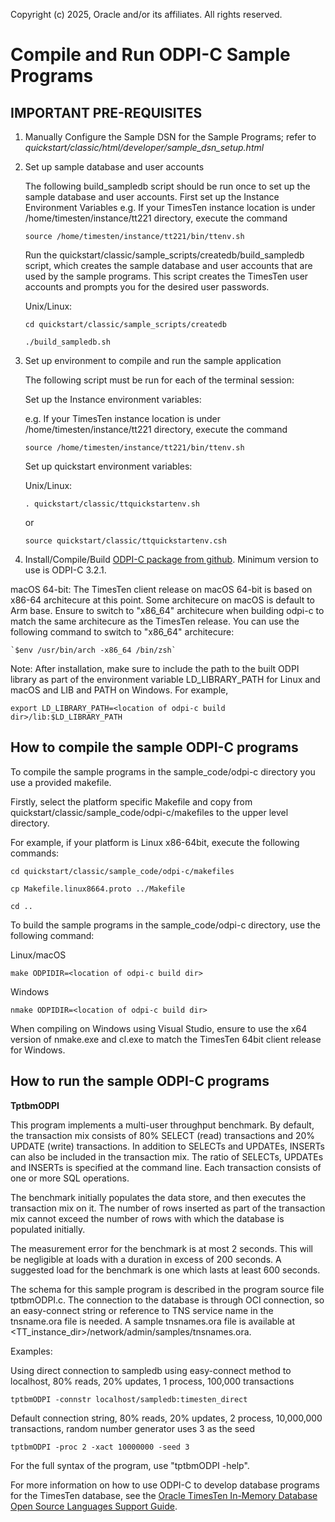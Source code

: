 Copyright (c) 2025, Oracle and/or its affiliates. All rights reserved.

# Compile and Run ODPI-C Sample Programs

## IMPORTANT PRE-REQUISITES

1. Manually Configure the Sample DSN for the Sample Programs; refer to _quickstart/classic/html/developer/sample\_dsn\_setup.html_

 
2. Set up sample database and user accounts

    The following build_sampledb script should be run once to set up the sample database and user accounts. First set up the Instance Environment Variables e.g. If your TimesTen instance location is under /home/timesten/instance/tt221 directory, execute the command

    `source /home/timesten/instance/tt221/bin/ttenv.sh`

    Run the quickstart/classic/sample_scripts/createdb/build_sampledb script, which creates the sample database and user accounts that are used by the sample programs. This script creates the TimesTen user accounts and prompts you for the desired user passwords.

    Unix/Linux:
    
    `cd quickstart/classic/sample_scripts/createdb`
    
    `./build_sampledb.sh`

3. Set up environment to compile and run the sample application

    The following script must be run for each of the terminal session:

    Set up the Instance environment variables:
    
    e.g. If your TimesTen instance location is under /home/timesten/instance/tt221 directory, execute the command
    
    `source /home/timesten/instance/tt221/bin/ttenv.sh`

    Set up quickstart environment variables:
    
    Unix/Linux: 	  	
    
    `. quickstart/classic/ttquickstartenv.sh`
    
    or
    
    `source quickstart/classic/ttquickstartenv.csh`

4. Install/Compile/Build [ODPI-C package from github](https://github.com/oracle/odpi). Minimum version to use is ODPI-C 3.2.1.

  macOS 64-bit:
    The TimesTen client release on macOS 64-bit is based on x86-64 architecure at this point. Some architecure on macOS is default to Arm base. Ensure to switch to "x86_64" architecure when building odpi-c to match the same architecure as the TimesTen release. You can use the following command to switch to "x86_64" architecure:

    `$env /usr/bin/arch -x86_64 /bin/zsh`

  Note:
   After installation, make sure to include the path to the built ODPI library as part of the environment variable LD_LIBRARY_PATH for Linux and macOS and LIB and PATH on Windows.  For example, 

   `export LD_LIBRARY_PATH=<location of odpi-c build dir>/lib:$LD_LIBRARY_PATH`

## How to compile the sample ODPI-C programs

To compile the sample programs in the sample_code/odpi-c directory you use a provided makefile.
 
Firstly, select the platform specific Makefile and copy from quickstart/classic/sample\_code/odpi-c/makefiles to the upper level directory.

For example, if your platform is Linux x86-64bit, execute the following commands:

`cd quickstart/classic/sample_code/odpi-c/makefiles`

`cp Makefile.linux8664.proto ../Makefile`

`cd ..`

To build the sample programs in the sample_code/odpi-c directory, use the following command:

Linux/macOS
	
`make ODPIDIR=<location of odpi-c build dir>`

Windows

`nmake ODPIDIR=<location of odpi-c build dir>`
	
When compiling on Windows using Visual Studio, ensure to use the x64 version of nmake.exe and cl.exe to match the TimesTen 64bit client release for Windows.

## How to run the sample ODPI-C programs


**TptbmODPI**

This program implements a multi-user throughput benchmark. By default, the transaction mix consists of 80% SELECT (read) transactions and 20% UPDATE (write) transactions. In addition to SELECTs and UPDATEs, INSERTs can also be included in the transaction mix. The ratio of SELECTs, UPDATEs and INSERTs is specified at the command line. Each transaction consists of one or more SQL operations.

The benchmark initially populates the data store, and then executes the transaction mix on it. The number of rows inserted as part of the transaction mix cannot exceed the number of rows with which the database is populated initially.

The measurement error for the benchmark is at most 2 seconds. This will be negligible at loads with a duration in excess of 200 seconds. A suggested load for the benchmark is one which lasts at least 600 seconds.

The schema for this sample program is described in the program source file tptbmODPI.c.  The connection to the database is through OCI connection, so an easy-connect string or reference to TNS service name in the tnsname.ora file is needed.  A sample tnsnames.ora file is available at <TT_instance_dir>/network/admin/samples/tnsnames.ora.

Examples:

 Using direct connection to sampledb using easy-connect method to localhost, 80% reads, 20% updates, 1 process, 100,000 transactions
  
  `tptbmODPI -connstr localhost/sampledb:timesten_direct`

  Default connection string, 80% reads, 20% updates, 2 process, 10,000,000 transactions, random number generator uses 3 as the seed
  
  `tptbmODPI -proc 2 -xact 10000000 -seed 3`

  For the full syntax of the program, use "tptbmODPI -help".


For more information on how to use ODPI-C to develop database programs for
the TimesTen database, see the [Oracle TimesTen In-Memory Database Open Source Languages Support Guide](https://docs.oracle.com/en/database/other-databases/timesten/22.1/open-source-languages/additional-information-python.html#GUID-D96A7031-A40E-4A82-92BE-9D258B05022B).
